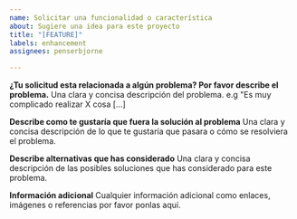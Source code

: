 ```yaml
---
name: Solicitar una funcionalidad o característica
about: Sugiere una idea para este proyecto
title: "[FEATURE]"
labels: enhancement
assignees: penserbjorne

---
```


**¿Tu solicitud esta relacionada a algún problema? Por favor describe el problema.**
Una clara y concisa descripción del problema. e.g "Es muy complicado realizar X cosa [...]

**Describe como te gustaría que fuera la solución al problema**
Una clara y concisa descripción de lo que te gustaría que pasara o cómo se resolviera el problema.

**Describe alternativas que has considerado**
Una clara y concisa descripción de las posibles soluciones que has considerado para este problema.

**Información adicional**
Cualquier información adicional como enlaces, imágenes o referencias por favor ponlas aquí.
